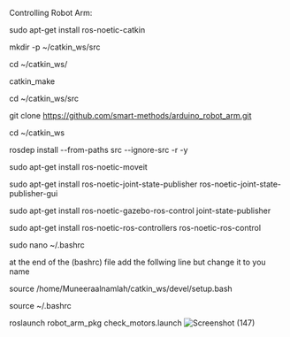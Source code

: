 Controlling Robot Arm:

sudo apt-get install ros-noetic-catkin

mkdir -p ~/catkin_ws/src

cd ~/catkin_ws/

catkin_make

cd ~/catkin_ws/src
 
git clone https://github.com/smart-methods/arduino_robot_arm.git 
 
cd ~/catkin_ws
 
rosdep install --from-paths src --ignore-src -r -y
 
sudo apt-get install ros-noetic-moveit
 
sudo apt-get install ros-noetic-joint-state-publisher ros-noetic-joint-state-publisher-gui
 
sudo apt-get install ros-noetic-gazebo-ros-control joint-state-publisher
 
sudo apt-get install ros-noetic-ros-controllers ros-noetic-ros-control
 
sudo nano ~/.bashrc
 
 
at the end of the (bashrc) file add the follwing line 
but change it to you name
 
source /home/Muneeraalnamlah/catkin_ws/devel/setup.bash
 
source ~/.bashrc
 
roslaunch robot_arm_pkg check_motors.launch
![Screenshot (147)](https://user-images.githubusercontent.com/110668653/183089788-a821436c-5d62-49eb-a539-20aa55420c9d.png)
